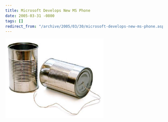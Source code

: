 ```yaml
---
title: Microsoft Develops New MS Phone
date: 2005-03-31 -0800
tags: []
redirect_from: "/archive/2005/03/30/microsoft-develops-new-ms-phone.aspx/"
---
```


![Phone](/images/MsPhone.jpg)

